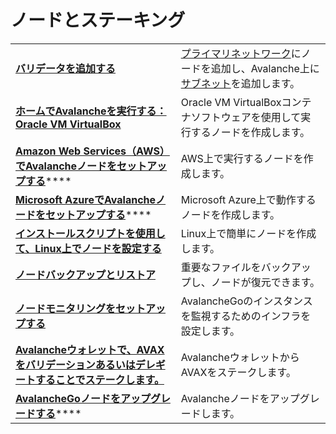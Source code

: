 # ノードとステーキング

|  |  |
| :--- | :--- |
| [**バリデータを追加する**](add-a-validator.md) | [プライマリネットワーク](https://docs.avax.network/learn/platform-overview)にノードを追加し、Avalanche上に[サブネット](https://docs.avax.network/learn/platform-overview#subnets)を追加します。 |
| [**ホームでAvalancheを実行する：Oracle VM VirtualBox**](https://www.youtube.com/watch?v=7Tx1iKg-jL0) | Oracle VM VirtualBoxコンテナソフトウェアを使用して実行するノードを作成します。 |
| [**Amazon Web Services（AWS）でAvalancheノードをセットアップする**](https://docs.avax.network/build/tutorials/nodes-and-staking/setting-up-an-avalanche-node-with-amazon-web-services-aws)**** | AWS上で実行するノードを作成します。 |
| [**Microsoft AzureでAvalancheノードをセットアップする**](https://docs.avax.network/build/tutorials/platform/set-up-an-avalanche-node-with-microsoft-azure)**** | Microsoft Azure上で動作するノードを作成します。 |
| [**インストールスクリプトを使用して、Linux上でノードを設定する**](set-up-node-with-installer.md) | Linux上で簡単にノードを作成します。 |
| [**ノードバックアップとリストア**](node-backup-and-restore.md) | 重要なファイルをバックアップし、ノードが復元できます。 |
| [**ノードモニタリングをセットアップする**](setting-up-node-monitoring.md) | AvalancheGoのインスタンスを監視するためのインフラを設定します。 |
| [**Avalancheウォレットで、AVAXをバリデーションあるいはデレギートすることでステークします。**](staking-avax-by-validating-or-delegating-with-the-avalanche-wallet.md) | AvalancheウォレットからAVAXをステークします。 |
| **[**AvalancheGoノードをアップグレードする**](https://docs.avax.network/build/tutorials/nodes-and-staking/upgrade-your-avalanchego-node)****** | Avalancheノードをアップグレードします。 |

